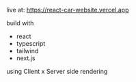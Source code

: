 live at:
https://react-car-website.vercel.app

build with 
- react
- typescript
- tailwind
- next.js

using Client x Server side rendering

